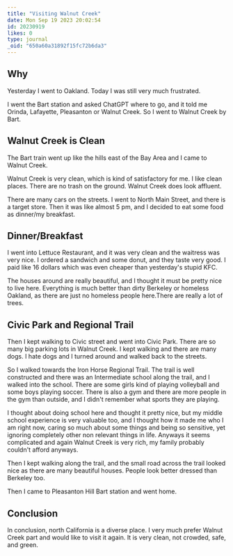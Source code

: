 ```yaml
---
title: "Visiting Walnut Creek"
date: Mon Sep 19 2023 20:02:54
id: 20230919
likes: 0
type: journal
_oid: "650a60a31892f15fc72b6da3"
---
```

## Why

Yesterday I went to Oakland. Today I was still very much frustrated.

I went the Bart station and asked ChatGPT where to go, and it told me
Orinda, Lafayette, Pleasanton or Walnut Creek. So I went to Walnut Creek
by Bart.

## Walnut Creek is Clean

The Bart train went up like the hills east of the Bay Area and I came to
Walnut Creek.

Walnut Creek is very clean, which is kind of satisfactory for me. I like
clean places. There are no trash on the ground. Walnut Creek does look
affluent.

There are many cars on the streets. I went to North Main Street, and
there is a target store. Then it was like almost 5 pm, and I decided to
eat some food as dinner/my breakfast.

## Dinner/Breakfast

I went into Lettuce Restaurant, and it was very clean and the waitress
was very nice. I ordered a sandwich and some donut, and they taste very
good. I paid like 16 dollars which was even cheaper than yesterday's
stupid KFC.

The houses around are really beautiful, and I thought it must be pretty
nice to live here. Everything is much better than dirty Berkeley or
homeless Oakland, as there are just no homeless people here.There are
really a lot of trees.

## Civic Park and Regional Trail

Then I kept walking to Civic street and went into Civic Park. There are
so many big parking lots in Walnut Creek. I kept walking and there are
many dogs. I hate dogs and I turned around and walked back to the
streets.

So I walked towards the Iron Horse Regional Trail. The trail is well
constructed and there was an Intermediate school along the trail, and I
walked into the school. There are some girls kind of playing volleyball
and some boys playing soccer. There is also a gym and there are more
people in the gym than outside, and I didn't remember what sports they
are playing.

I thought about doing school here and thought it pretty nice, but my
middle school experience is very valuable too, and I thought how it made
me who I am right now, caring so much about some things and being so
sensitive, yet ignoring completely other non relevant things in life.
Anyways it seems complicated and again Walnut Creek is very rich, my
family probably couldn't afford anyways.

Then I kept walking along the trail, and the small road across the trail
looked nice as there are many beautiful houses. People look better
dressed than Berkeley too.

Then I came to Pleasanton Hill Bart station and went home.

## Conclusion

In conclusion, north California is a diverse place. I very much prefer
Walnut Creek part and would like to visit it again. It is very clean,
not crowded, safe, and green.
